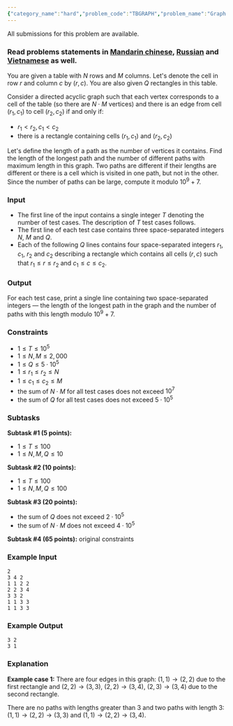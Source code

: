 ```yaml
---
{"category_name":"hard","problem_code":"TBGRAPH","problem_name":"Graph on a Table","languages_supported":{"0":"C","1":"CPP14","2":"JAVA","3":"PYTH","4":"PYTH 3.6","5":"PYPY","6":"CS2","7":"PAS fpc","8":"PAS gpc","9":"RUBY","10":"PHP","11":"GO","12":"NODEJS","13":"HASK","14":"rust","15":"SCALA","16":"swift","17":"D","18":"PERL","19":"FORT","20":"WSPC","21":"ADA","22":"CAML","23":"ICK","24":"BF","25":"ASM","26":"CLPS","27":"PRLG","28":"ICON","29":"SCM qobi","30":"PIKE","31":"ST","32":"NICE","33":"LUA","34":"BASH","35":"NEM","36":"LISP sbcl","37":"LISP clisp","38":"SCM guile","39":"JS","40":"ERL","41":"TCL","42":"kotlin","43":"PERL6","44":"TEXT","45":"SCM chicken","46":"PYP3","47":"CLOJ","48":"COB","49":"FS"},"max_timelimit":4,"source_sizelimit":50000,"problem_author":"isaf27","problem_tester":null,"date_added":"23-06-2018","tags":{"0":"dsu","1":"dynamic","2":"hard","3":"isaf27","4":"isaf27","5":"likecs","6":"ltime61"},"editorial_url":"https://discuss.codechef.com/problems/TBGRAPH","time":{"view_start_date":1530378005,"submit_start_date":1530378005,"visible_start_date":1530378005,"end_date":1735669800},"is_direct_submittable":false,"layout":"problem"}
---
```

<span class="solution-visible-txt">All submissions for this problem are available.</span><h3>Read problems statements in <a target="_blank" 
href="http://www.codechef.com/download/translated/LTIME61/mandarin/TBGRAPH.pdf">Mandarin chinese</a>, <a target="_blank" 
href="http://www.codechef.com/download/translated/LTIME61/russian/TBGRAPH.pdf">Russian</a> and <a target="_blank" 
href="http://www.codechef.com/download/translated/LTIME61/vietnamese/TBGRAPH.pdf">Vietnamese</a> as well.</h3>


You are given a table with $N$ rows and $M$ columns. Let's denote the cell in row $r$ and column $c$ by $(r, c)$. You are also given $Q$ rectangles in this table.

Consider a directed acyclic graph such that each vertex corresponds to a cell of the table (so there are $N \cdot M$ vertices) and there is an edge from cell $(r_1, c_1)$ to cell $(r_2, c_2)$ if and only if:
- $r_1 < r_2, c_1 < c_2$
- there is a rectangle containing cells $(r_1, c_1)$ and $(r_2, c_2)$

Let's define the length of a path as the number of vertices it contains. Find the length of the longest path and the number of different paths with maximum length in this graph. Two paths are different if their lengths are different or there is a cell which is visited in one path, but not in the other. Since the number of paths can be large, compute it modulo $10^9 + 7$.

### Input
- The first line of the input contains a single integer $T$ denoting the number of test cases. The description of $T$ test cases follows.
- The first line of each test case contains three space-separated integers $N$, $M$ and $Q$.
- Each of the following $Q$ lines contains four space-separated integers $r_1$, $c_1$, $r_2$ and $c_2$ describing a rectangle which contains all cells $(r, c)$ such that $r_1 \le r \le r_2$ and $c_1 \le c \le c_2$.

### Output
For each test case, print a single line containing two space-separated integers — the length of the longest path in the graph and the number of paths with this length modulo $10^9 + 7$.

### Constraints
- $1 \le T \le 10^5$
- $1 \le N, M \le 2,000$
- $1 \le Q \le 5 \cdot 10^5$
- $1 \le r_1 \le r_2 \le N$
- $1 \le c_1 \le c_2 \le M$
- the sum of $N \cdot M$ for all test cases does not exceed $10^7$
- the sum of $Q$ for all test cases does not exceed $5 \cdot 10^5$

### Subtasks

**Subtask #1 (5 points):**
- $1 \le T \le 100$
- $1 \le N, M, Q \le 10$

**Subtask #2 (10 points):**
- $1 \le T \le 100$
- $1 \le N, M, Q \le 100$

**Subtask #3 (20 points):**
- the sum of $Q$ does not exceed $2 \cdot 10^5$
- the sum of $N \cdot M$ does not exceed $4 \cdot 10^5$

**Subtask #4 (65 points):** original constraints

### Example Input
```
2
3 4 2
1 1 2 2
2 2 3 4
3 3 2
1 1 3 3
1 1 3 3
```

### Example Output
```
3 2
3 1
```

### Explanation
**Example case 1:** There are four edges in this graph: $(1, 1) \rightarrow (2, 2)$ due to the first rectangle and $(2, 2) \rightarrow (3, 3)$, $(2, 2) \rightarrow (3, 4)$, $(2, 3) \rightarrow (3, 4)$ due to the second rectangle.

There are no paths with lengths greater than $3$ and two paths with length $3$: $(1, 1) \rightarrow (2, 2) \rightarrow (3, 3)$ and $(1, 1) \rightarrow (2, 2) \rightarrow (3, 4)$.

